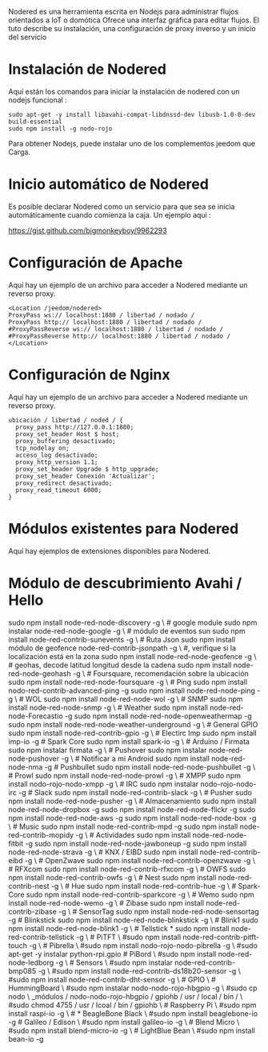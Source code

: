 Nodered es una herramienta escrita en Nodejs para administrar flujos orientados a IoT o
domótica Ofrece una interfaz gráfica para editar flujos. El
tuto describe su instalación, una configuración de proxy inverso y un
inicio del servicio

Instalación de Nodered 
=======================

Aquí están los comandos para iniciar la instalación de nodered con un nodejs
funcional :

    sudo apt-get -y install libavahi-compat-libdnssd-dev libusb-1.0-0-dev build-essential
    sudo npm install -g nodo-rojo

Para obtener Nodejs, puede instalar uno de los complementos jeedom que
Carga.

Inicio automático de Nodered 
================================

Es posible declarar Nodered como un servicio para que sea
se inicia automáticamente cuando comienza la caja. Un ejemplo aqui :

<https://gist.github.com/bigmonkeyboy/9962293>

Configuración de Apache 
======================

Aquí hay un ejemplo de un archivo para acceder a Nodered mediante un reverso
proxy.

    <Location /jeedom/nodered>
    ProxyPass ws:// localhost:1880 / libertad / nodado /
    ProxyPass http:// localhost:1880 / libertad / nodado /
    #ProxyPassReverse ws:// localhost:1880 / libertad / nodado /
    #ProxyPassReverse http:// localhost:1880 / libertad / nodado /
    </Location>

Configuración de Nginx 
======================

Aquí hay un ejemplo de un archivo para acceder a Nodered mediante un reverso
proxy.

    ubicación / libertad / noded / {
      proxy_pass http://127.0.0.1:1880;
      proxy_set_header Host $ host;
      proxy_buffering desactivado;
      tcp_nodelay on;
      acceso_log desactivado;
      proxy_http_version 1.1;
      proxy_set_header Upgrade $ http_upgrade;
      proxy_set_header Conexión 'Actualizar';
      proxy_redirect desactivado;
      proxy_read_timeout 6000;
    }

Módulos existentes para Nodered 
==============================

Aquí hay ejemplos de extensiones disponibles para Nodered.

Módulo de descubrimiento Avahi / Hello 
==============================

sudo npm install node-red-node-discovery -g \ # google module sudo npm
instalar node-red-node-google -g \ # módulo de eventos sun sudo npm install
node-red-contrib-sunevents -g \ # Ruta Json sudo npm install
módulo de geofence node-red-contrib-jsonpath -g \ #, verifique si la localización
está en la zona sudo npm install node-red-node-geofence -g \ # geohas, decode
latitud longitud desde la cadena sudo npm install node-red-node-geohash -g
\ # Foursquare, recomendación sobre la ubicación sudo npm install
node-red-node-foursquare -g \ # Ping sudo npm install
nodo-red-contrib-advanced-ping -g sudo npm install node-red-node-ping -g
\ # WOL sudo npm install node-red-node-wol -g \ # SNMP sudo npm install
node-red-node-snmp -g \ # Weather sudo npm install
node-red-node-Forecastio -g sudo npm install
node-red-node-openweathermap -g sudo npm install
node-red-node-weather-underground -g \ # General GPIO sudo npm install
node-red-contrib-gpio -g \ # Electirc Imp sudo npm install imp-io -g \#
Spark Core sudo npm install spark-io -g \ # Arduino / Firmata sudo npm
instalar firmata -g \ # Pushover sudo npm instalar node-red-node-pushover
-g \ # Notificar a mi Android sudo npm install node-red-node-nma -g \#
Pushbullet sudo npm install node-red-node-pushbullet -g \ # Prowl sudo
npm install node-red-node-prowl -g \ # XMPP sudo npm install
nodo-rojo-nodo-xmpp -g \ # IRC sudo npm instalar nodo-rojo-nodo-irc -g \#
Slack sudo npm install node-red-contrib-slack -g \ # Pusher sudo npm
install node-red-node-pusher -g \ # Almacenamiento sudo npm install
node-red-node-dropbox -g sudo npm install node-red-node-flickr -g sudo
npm install node-red-node-aws -g sudo npm install node-red-node-box -g
\ # Music sudo npm install node-red-contrib-mpd -g sudo npm install
node-red-contrib-mopidy -g \ # Actividades sudo npm install
node-red-node-fitbit -g sudo npm install node-red-node-jawboneup -g sudo
npm install node-red-node-strava -g \ # KNX / EIBD sudo npm install
node-red-contrib-eibd -g \ # OpenZwave sudo npm install
node-red-contrib-openzwave -g \ # RFXcom sudo npm install
node-red-contrib-rfxcom -g \ # OWFS sudo npm install
node-red-contrib-owfs -g \ # Nest sudo npm install node-red-contrib-nest
-g \ # Hue sudo npm install node-red-contrib-hue -g \ # Spark-Core sudo
npm install node-red-contrib-sparkcore -g \ # Wemo sudo npm install
node-red-node-wemo -g \ # Zibase sudo npm install node-red-contrib-zibase
-g \ # SensorTag sudo npm install node-red-node-sensortag -g \#
Blinkstick sudo npm install node-red-node-blinkstick -g \ # Blink1 sudo
npm install node-red-node-blink1 -g \ # Tellstick * sudo npm install
node-red-contrib-tellstick -g \ # PiTFT \ #sudo npm install
node-red-contrib-pitft-touch -g \ # Pibrella \ #sudo npm install
nodo-rojo-nodo-pibrella -g \ #sudo apt-get -y instalar python-rpi.gpio \#
PiBord \ #sudo npm install node-red-node-ledborg -g \ # Sensors \ #sudo npm
instalar node-red-contrib-bmp085 -g \ #sudo npm install
node-red-contrib-ds18b20-sensor -g \ #sudo npm install
node-red-contrib-dht-sensor -g \ # GPIO \ # HummingBoard \ #sudo npm
instalar nodo-nodo-rojo-hbgpio -g \ #sudo cp
nodo \ _módulos / nodo-nodo-rojo-hbgpio / gpiohb / usr / local / bin / \ #sudo chmod
4755 / usr / lcoal / bin / gpiohb \ # Raspberry Pi \ #sudo npm install raspi-io
-g \ # * BeagleBone Black \ #sudo npm install beaglebone-io -g \#
Galileo / Edison \ #sudo npm install galileo-io -g \ # Blend Micro \ #sudo
npm install blend-micro-io -g \ # LightBlue Bean \ #sudo npm install
bean-io -g
